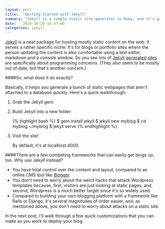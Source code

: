 ```yaml
---
layout: post
title:  "Getting started with Jekyll"
summary: "Jekyll is a simple static site generator in Ruby, and it's great for hosting simple blog/portfolio sites."
date:   2014-10-20 16:47:00
categories: jekyll
---
```


[Jekyll](http://jekyllrb.com/) is a neat package for hosting mostly static content on the web. It serves a rather specific niche: it's for blogs or portfolio sites where the person updating the content is also comfortable using a text editor, markdown and a console window. So you see lots of [Jekyll](http://tom.preston-werner.com/) [generated](https://training.github.com/) [sites](http://schacon.github.io/) are specifically about programming concerns. (They also seem to be mostly out of date, but that's another concern.)

####So, what does it do exactly?

Basically, it helps you generate a bunch of static webpages that aren't attached to a database quickly. Here's a quick walkthrough:

<ol>
  <li>Grab the Jekyll gem.</li>
  <li><p>Build Jekyll into a new folder:</p>
{% highlight bash %}
$ gem install jekyll
$ jekyll new myblog
$ cd myblog
~/myblog $ jekyll serve      
{% endhighlight %}</li>
  <li><p>Visit the site!</p>
      <p>By default, it's at localhost:4000.</p></li></ol>


####There are a few competing frameworks that can easily get blogs up, too. Why use Jekyll instead?

+ You have total control over the content and layout, compared to an online CMS tool like [Blogger](https://www.blogger.com).
+ You don't need to worry about the weird hacks that attack Wordpress templates because, first, visitors are just looking at static pages, and, second, Wordpress is a much better target since it's so widely used.
+ Compared to building your own blogging platform with a framework like Rails or Django, it's several magnitudes of order easier, and, as mentioned above, you don't need to worry about attacks on a static site.

In the next post, I'll walk through a few quick customizations that you can make as you work to deploy your blog.